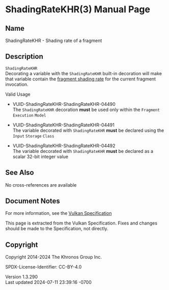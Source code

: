 # ShadingRateKHR(3) Manual Page

## Name

ShadingRateKHR - Shading rate of a fragment



## <a href="#_description" class="anchor"></a>Description

`ShadingRateKHR`  
Decorating a variable with the `ShadingRateKHR` built-in decoration will
make that variable contain the <a
href="https://registry.khronos.org/vulkan/specs/1.3-extensions/html/vkspec.html#primsrast-fragment-shading-rate"
target="_blank" rel="noopener">fragment shading rate</a> for the current
fragment invocation.

Valid Usage

- <a href="#VUID-ShadingRateKHR-ShadingRateKHR-04490"
  id="VUID-ShadingRateKHR-ShadingRateKHR-04490"></a>
  VUID-ShadingRateKHR-ShadingRateKHR-04490  
  The `ShadingRateKHR` decoration **must** be used only within the
  `Fragment` `Execution` `Model`

- <a href="#VUID-ShadingRateKHR-ShadingRateKHR-04491"
  id="VUID-ShadingRateKHR-ShadingRateKHR-04491"></a>
  VUID-ShadingRateKHR-ShadingRateKHR-04491  
  The variable decorated with `ShadingRateKHR` **must** be declared
  using the `Input` `Storage` `Class`

- <a href="#VUID-ShadingRateKHR-ShadingRateKHR-04492"
  id="VUID-ShadingRateKHR-ShadingRateKHR-04492"></a>
  VUID-ShadingRateKHR-ShadingRateKHR-04492  
  The variable decorated with `ShadingRateKHR` **must** be declared as a
  scalar 32-bit integer value

## <a href="#_see_also" class="anchor"></a>See Also

No cross-references are available

## <a href="#_document_notes" class="anchor"></a>Document Notes

For more information, see the <a
href="https://registry.khronos.org/vulkan/specs/1.3-extensions/html/vkspec.html#ShadingRateKHR"
target="_blank" rel="noopener">Vulkan Specification</a>

This page is extracted from the Vulkan Specification. Fixes and changes
should be made to the Specification, not directly.

## <a href="#_copyright" class="anchor"></a>Copyright

Copyright 2014-2024 The Khronos Group Inc.

SPDX-License-Identifier: CC-BY-4.0

Version 1.3.290  
Last updated 2024-07-11 23:39:16 -0700
